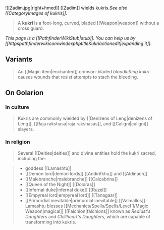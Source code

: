 ![[Zadim.jpg|right+hmed]] 
 [[Zadim]] wields kukris.*See also [[CategoryImages of kukris]].*
> A **kukri** is a foot-long, curved, bladed [[Weapon|weapon]] without a cross guard.



*This page is a [[PathfinderWikiStub|stub]]. You can help us by [[httpspathfinderwikicomwindexphptitleKukriactionedit|expanding it]].*



## Variants

> An [[Magic item|enchanted]] crimson-bladed *bloodletting kukri* causes wounds that resist attempts to stach the bleeding.


## On Golarion


### In culture

> Kukris are commonly wielded by [[Denizens of Leng|denizens of Leng]], [[Raja rakshasa|raja rakshasas]], and [[Caligni|caligni]] slayers.


### In religion

> Several [[Deities|deities]] and divine entities hold the kukri sacred, including the:

> - goddess [[Lamashtu]]
> - [[Demon lord|demon lords]] [[Andirifkhu]] and [[Aldinach]]
> - [[Malebranche|malebranche]] [[Calcabrina]]
> - [[Queen of the Night]] [[Doloras]]
> - [[Infernal duke|infernal duke]] [[Ruzel]]
> - [[Empyreal lord|empyreal lord]] [[Tanagaar]]
> - [[Primordial inevitable|primordial inevitable]] [[Valmallos]]
> Lamashtu blesses [[Mechanics/Spells/Spells/Level 1/Magic Weapon|magical]] [[Falchion|falchions]] known as *Redlust's Daughters* and *Chillheart's Daughters*, which are capable of transforming into kukris.







